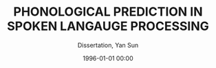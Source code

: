 ---
layout: post
title: PHONOLOGICAL PREDICTION IN SPOKEN LANGAUGE PROCESSING

date: 1996-01-01 00:00
author: Dissertation, Yan Sun
year: 
---